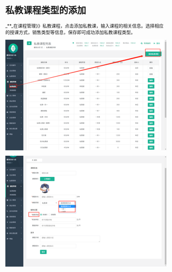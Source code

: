 # 私教课程类型的添加

_\*\*_在课程管理》》私教课程，点击添加私教课，输入课程的相关信息。选择相应的授课方式，销售类型等信息，保存即可成功添加私教课程类型。

![](../.gitbook/assets/1%20%286%29.png)

![](../.gitbook/assets/2%20%2829%29.png)

